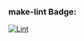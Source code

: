 ### make-lint Badge:

[![Lint](https://github.com/DamirFM/objects/workflows/make-lint/badge.svg)](https://github.com/DamirFM/objects/actions)